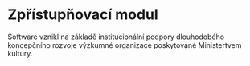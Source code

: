 # Zpřístupňovací modul

Software vznikl na základě institucionální podpory dlouhodobého koncepčního rozvoje výzkumné organizace poskytované Ministertvem kultury.
